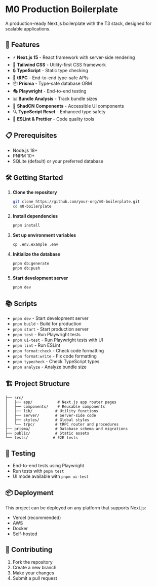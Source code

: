 # M0 Production Boilerplate

A production-ready Next.js boilerplate with the T3 stack, designed for scalable applications.

## 🚀 Features

- ⚡ **Next.js 15** - React framework with server-side rendering
- 🎨 **Tailwind CSS** - Utility-first CSS framework
- 🔒 **TypeScript** - Static type checking
- 🔌 **tRPC** - End-to-end type-safe APIs
- 📦 **Prisma** - Type-safe database ORM
- 🎭 **Playwright** - End-to-end testing
- 📊 **Bundle Analysis** - Track bundle sizes
- 🎯 **ShadCN Components** - Accessible UI components
- 🔍 **TypeScript Reset** - Enhanced type safety
- 📝 **ESLint & Prettier** - Code quality tools

## 📋 Prerequisites

- Node.js 18+
- PNPM 10+
- SQLite (default) or your preferred database

## 🛠️ Getting Started

1. **Clone the repository**

   ```bash
   git clone https://github.com/your-org/m0-boilerplate.git
   cd m0-boilerplate
   ```

2. **Install dependencies**

   ```bash
   pnpm install
   ```

3. **Set up environment variables**

   ```bash
   cp .env.example .env
   ```

4. **Initialize the database**

   ```bash
   pnpm db:generate
   pnpm db:push
   ```

5. **Start development server**
   ```bash
   pnpm dev
   ```

## 📚 Scripts

- `pnpm dev` - Start development server
- `pnpm build` - Build for production
- `pnpm start` - Start production server
- `pnpm test` - Run Playwright tests
- `pnpm ui-test` - Run Playwright tests with UI
- `pnpm lint` - Run ESLint
- `pnpm format:check` - Check code formatting
- `pnpm format:write` - Fix code formatting
- `pnpm typecheck` - Check TypeScript types
- `pnpm analyze` - Analyze bundle size

## 🏗️ Project Structure

```
├── src/
│   ├── app/           # Next.js app router pages
│   ├── components/    # Reusable components
│   ├── lib/          # Utility functions
│   ├── server/       # Server-side code
│   ├── styles/       # Global styles
│   └── trpc/         # tRPC router and procedures
├── prisma/           # Database schema and migrations
├── public/           # Static assets
└── tests/           # E2E tests
```

## 🧪 Testing

- End-to-end tests using Playwright
- Run tests with `pnpm test`
- UI mode available with `pnpm ui-test`

## 📦 Deployment

This project can be deployed on any platform that supports Next.js:

- Vercel (recommended)
- AWS
- Docker
- Self-hosted

## 🤝 Contributing

1. Fork the repository
2. Create a new branch
3. Make your changes
4. Submit a pull request
